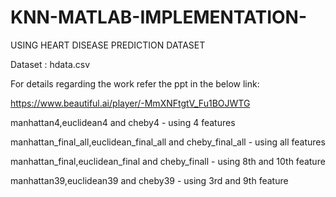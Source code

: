 # KNN-MATLAB-IMPLEMENTATION-
USING HEART DISEASE PREDICTION DATASET

Dataset : hdata.csv

For details regarding the work refer the ppt in the below link: 

https://www.beautiful.ai/player/-MmXNFtgtV_Fu1BOJWTG

manhattan4,euclidean4 and cheby4 - using 4 features

manhattan_final_all,euclidean_final_all and cheby_final_all - using all features

manhattan_final,euclidean_final and cheby_finall - using 8th and 10th feature

manhattan39,euclidean39 and cheby39 - using 3rd and 9th feature
